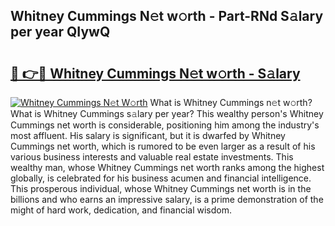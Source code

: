 ## Whitney Cummings N𝚎t w𝚘rth - Part-RNd S𝚊lary per year QIywQ

# <h2><a href="http://gc2twz.nevu.top/?p=Whitney+Cummings">🔗 👉🔴 Whitney Cummings N𝚎t w𝚘rth - S𝚊lary</a></h2>

[![Whitney Cummings N𝚎t W𝚘rth](https://i.imgur.com/Oavwk0R.jpeg)](http://gc2twz.nevu.top/?p=Whitney+Cummings)
What is Whitney Cummings n𝚎t w𝚘rth? What is Whitney Cummings s𝚊lary per year?
This wealthy person's Whitney Cummings net worth is considerable, positioning him among the industry's most affluent. His salary is significant, but it is dwarfed by Whitney Cummings net worth, which is rumored to be even larger as a result of his various business interests and valuable real estate investments. This wealthy man, whose Whitney Cummings net worth ranks among the highest globally, is celebrated for his business acumen and financial intelligence. This prosperous individual, whose Whitney Cummings net worth is in the billions and who earns an impressive salary, is a prime demonstration of the might of hard work, dedication, and financial wisdom.
